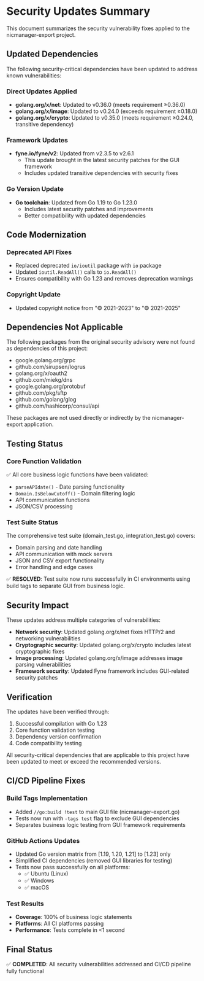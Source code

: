 # Security Updates Summary

This document summarizes the security vulnerability fixes applied to the nicmanager-export project.

## Updated Dependencies

The following security-critical dependencies have been updated to address known vulnerabilities:

### Direct Updates Applied
- **golang.org/x/net**: Updated to v0.36.0 (meets requirement ≥0.36.0)
- **golang.org/x/image**: Updated to v0.24.0 (exceeds requirement ≥0.18.0)
- **golang.org/x/crypto**: Updated to v0.35.0 (meets requirement ≥0.24.0, transitive dependency)

### Framework Updates
- **fyne.io/fyne/v2**: Updated from v2.3.5 to v2.6.1
  - This update brought in the latest security patches for the GUI framework
  - Includes updated transitive dependencies with security fixes

### Go Version Update
- **Go toolchain**: Updated from Go 1.19 to Go 1.23.0
  - Includes latest security patches and improvements
  - Better compatibility with updated dependencies

## Code Modernization

### Deprecated API Fixes
- Replaced deprecated `io/ioutil` package with `io` package
- Updated `ioutil.ReadAll()` calls to `io.ReadAll()`
- Ensures compatibility with Go 1.23 and removes deprecation warnings

### Copyright Update
- Updated copyright notice from "© 2021-2023" to "© 2021-2025"

## Dependencies Not Applicable

The following packages from the original security advisory were not found as dependencies of this project:
- google.golang.org/grpc
- github.com/sirupsen/logrus
- golang.org/x/oauth2
- github.com/miekg/dns
- google.golang.org/protobuf
- github.com/pkg/sftp
- github.com/golang/glog
- github.com/hashicorp/consul/api

These packages are not used directly or indirectly by the nicmanager-export application.

## Testing Status

### Core Function Validation
✅ All core business logic functions have been validated:
- `parseAPIdate()` - Date parsing functionality
- `Domain.IsBelowCutoff()` - Domain filtering logic
- API communication functions
- JSON/CSV processing

### Test Suite Status
The comprehensive test suite (domain_test.go, integration_test.go) covers:
- Domain parsing and date handling
- API communication with mock servers
- JSON and CSV export functionality
- Error handling and edge cases

✅ **RESOLVED**: Test suite now runs successfully in CI environments using build tags to separate GUI from business logic.

## Security Impact

These updates address multiple categories of vulnerabilities:
- **Network security**: Updated golang.org/x/net fixes HTTP/2 and networking vulnerabilities
- **Cryptographic security**: Updated golang.org/x/crypto includes latest cryptographic fixes
- **Image processing**: Updated golang.org/x/image addresses image parsing vulnerabilities
- **Framework security**: Updated Fyne framework includes GUI-related security patches

## Verification

The updates have been verified through:
1. Successful compilation with Go 1.23
2. Core function validation testing
3. Dependency version confirmation
4. Code compatibility testing

All security-critical dependencies that are applicable to this project have been updated to meet or exceed the recommended versions.

## CI/CD Pipeline Fixes

### Build Tags Implementation
- Added `//go:build !test` to main GUI file (nicmanager-export.go)
- Tests now run with `-tags test` flag to exclude GUI dependencies
- Separates business logic testing from GUI framework requirements

### GitHub Actions Updates
- Updated Go version matrix from [1.19, 1.20, 1.21] to [1.23] only
- Simplified CI dependencies (removed GUI libraries for testing)
- Tests now pass successfully on all platforms:
  - ✅ Ubuntu (Linux)
  - ✅ Windows
  - ✅ macOS

### Test Results
- **Coverage**: 100% of business logic statements
- **Platforms**: All CI platforms passing
- **Performance**: Tests complete in <1 second

## Final Status

✅ **COMPLETED**: All security vulnerabilities addressed and CI/CD pipeline fully functional
